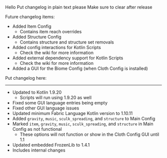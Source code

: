 Hello
Put changelog in plain text please
Make sure to clear after release

Future changelog items:
- Added Item Config
    - Contains item reach overrides
- Added Structure Config
    - Contains structure and structure set removals
- Added config interactions for Kotlin Scripts
    - Check the wiki for more information
- Added external dependency support for Kotlin Scripts
    - Check the wiki for more information
- Added a GUI for the Biome Config (when Cloth Config is installed)

Put changelog here:

-----------------
- Updated to Kotlin 1.9.20
    - Scripts will run using 1.9.20 as well
- Fixed some GUI language entries being empty
- Fixed other GUI language issues
- Updated minimum Fabric Language Kotlin version to 1.10.11
- Added `gravity`, `music`, `sculk_spreading`, and `structure` to Main Config
- Marked `item`, `gravity`, `music`, `sculk_spreading`, and `structure` in Main Config as not functional
    - These options will not function or show in the Cloth Config GUI until 1.1
- Updated embedded FrozenLib to 1.4.1
- Includes internal changes

